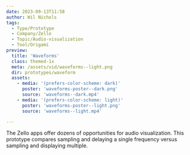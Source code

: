 ```yaml
---
date: 2023-09-13T11:58
author: Wil Nichols
tags:
  - Type/Prototype
  - Company/Zello
  - Topic/Audio-visualization
  - Tool/Origami
preview: 
  title: 'Waveforms'
  class: themed-1x
  meta: /assets/vid/waveforms--light.png
  dir: prototypes/waveform
  assets:
    - media: '(prefers-color-scheme: dark)'
      poster: 'waveforms-poster--dark.png'
      source: 'waveforms--dark.mp4'
    - media: '(prefers-color-scheme: light)'
      poster: 'waveforms-poster--light.png'
      source: 'waveforms--light.mp4'

---
```

The Zello apps offer dozens of opportunities for audio visualization. This prototype compares sampling and delaying a single frequency versus sampling and displaying multiple.
